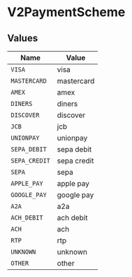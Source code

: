 # V2PaymentScheme


## Values

| Name          | Value         |
| ------------- | ------------- |
| `VISA`        | visa          |
| `MASTERCARD`  | mastercard    |
| `AMEX`        | amex          |
| `DINERS`      | diners        |
| `DISCOVER`    | discover      |
| `JCB`         | jcb           |
| `UNIONPAY`    | unionpay      |
| `SEPA_DEBIT`  | sepa debit    |
| `SEPA_CREDIT` | sepa credit   |
| `SEPA`        | sepa          |
| `APPLE_PAY`   | apple pay     |
| `GOOGLE_PAY`  | google pay    |
| `A2A`         | a2a           |
| `ACH_DEBIT`   | ach debit     |
| `ACH`         | ach           |
| `RTP`         | rtp           |
| `UNKNOWN`     | unknown       |
| `OTHER`       | other         |